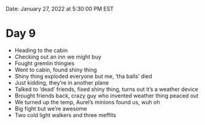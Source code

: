 Date: January 27, 2022 at 5:30:00 PM EST

# Day 9

- Heading to the cabin
- Checking out an inn we might buy
- Fought gremlin thingies
- Went to cabin, found shiny thing
- Shiny thing exploded everyone but me, ‘tha balls’ died
- Just kidding, they’re in another plane
- Talked to ‘dead’ friends, fixed shiny thing, turns out it’s a weather device
- Brought friends back, crazy guy who invented weather thing peaced out
- We turned up the temp, Aurel’s minions found us, wuh oh
- Big fight but we’re awesome
- Two cold light walkers and three meffits
